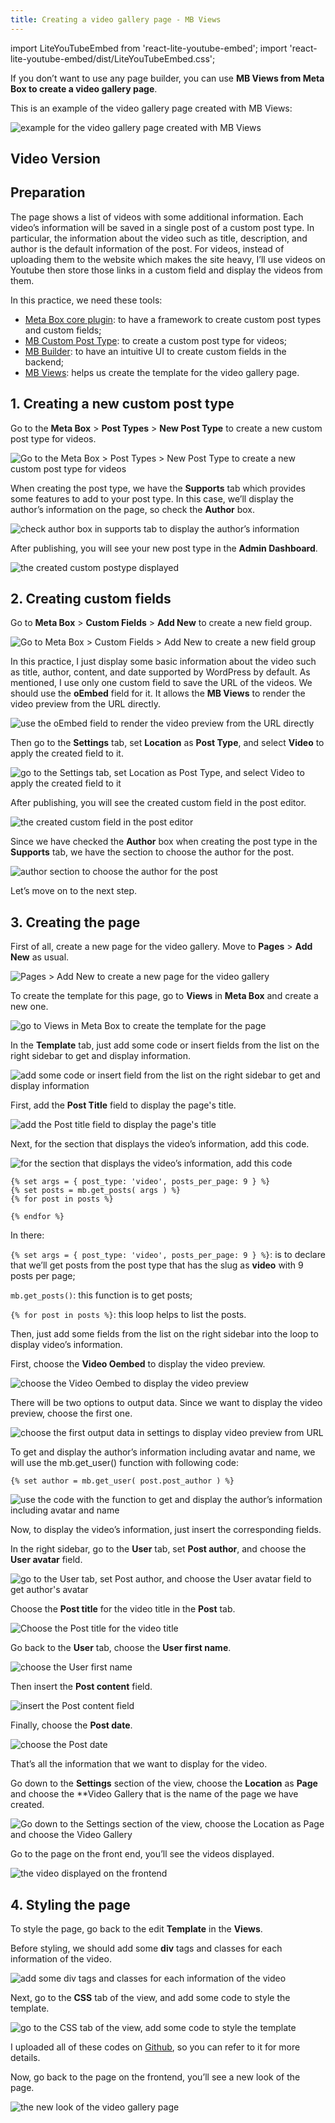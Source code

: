 ```yaml
---
title: Creating a video gallery page - MB Views
---
```


import LiteYouTubeEmbed from 'react-lite-youtube-embed';
import 'react-lite-youtube-embed/dist/LiteYouTubeEmbed.css';

If you don’t want to use any page builder, you can use **MB Views from Meta Box to create a video gallery page**.

This is an example of the video gallery page created with MB Views:

![example for the video gallery page created with MB Views](https://i.imgur.com/07ndSkM.png)

## Video Version

<LiteYouTubeEmbed id='8EDWUjTL2uI' />

## Preparation

The page shows a list of videos with some additional information. Each video’s information will be saved in a single post of a custom post type. In particular, the information about the video such as title, description, and author is the default information of the post. For videos, instead of uploading them to the website which makes the site heavy, I’ll use videos on Youtube then store those links in a custom field and display the videos from them.

In this practice, we need these tools:

* [Meta Box core plugin](https://wordpress.org/plugins/meta-box/): to have a framework to create custom post types and custom fields;
* [MB Custom Post Type](https://wordpress.org/plugins/mb-custom-post-type/): to create a custom post type for videos;
* [ MB Builder](https://metabox.io/plugins/meta-box-builder/): to have an intuitive UI to create custom fields in the backend;
* [MB Views](https://metabox.io/plugins/mb-views/): helps us create the template for the video gallery page.

## 1. Creating a new custom post type

Go to the **Meta Box** > **Post Types** > **New Post Type** to create a new custom post type for videos.

![Go to the Meta Box > Post Types > New Post Type to create a new custom post type for videos](https://i.imgur.com/YPY9Nm3.png)

When creating the post type, we have the **Supports** tab which provides some features to add to your post type. In this case, we’ll display the author’s information on the page, so check the **Author** box.

![check author box in supports tab to display the author’s information](https://i.imgur.com/upV5QPo.png)

After publishing, you will see your new post type in the **Admin Dashboard**.

![the created custom postype displayed](https://i.imgur.com/VhGNQpB.png)

## 2. Creating custom fields

Go to **Meta Box** > **Custom Fields** > **Add New** to create a new field group.

![Go to Meta Box > Custom Fields > Add New to create a new field group](https://i.imgur.com/yPoeBb6.png)

In this practice, I just display some basic information about the video such as title, author, content, and date supported by WordPress by default. As mentioned, I use only one custom field to save the URL of the videos. We should use the **oEmbed** field for it. It allows the **MB Views** to render the video preview from the URL directly.

![use the oEmbed field to render the video preview from the URL directly](https://i.imgur.com/hZsGgZT.png)

Then go to the **Settings** tab, set **Location** as **Post Type**, and select **Video** to apply the created field to it.

![go to the Settings tab, set Location as Post Type, and select Video to apply the created field to it](https://i.imgur.com/6qmpevs.png)

After publishing, you will see the created custom field in the post editor.

![the created custom field in the post editor](https://i.imgur.com/cpupEP4.png)

Since we have checked the **Author** box when creating the post type in the **Supports** tab, we have the section to choose the author for the post.

![author section to choose the author for the post](https://i.imgur.com/TekKapY.png)

Let’s move on to the next step.

## 3. Creating the page

First of all, create a new page for the video gallery. Move to **Pages** > **Add New** as usual.

![Pages > Add New to create a new page for the video gallery](https://i.imgur.com/jAvbbSj.png)

To create the template for this page, go to **Views** in **Meta Box** and create a new one.

![go to Views in Meta Box to create the template for the page](https://i.imgur.com/2T0Irx7.png)

In the **Template** tab, just add some code or insert fields from the list on the right sidebar to get and display information.

![add some code or insert field from the list on the right sidebar to get and display information](https://i.imgur.com/XNPs5VL.png)

First, add the **Post Title** field to display the page's title.

![add the Post title field to display the page's title](https://i.imgur.com/fgpsvAQ.png)

Next, for the section that displays the video’s information, add this code.

![for the section that displays the video’s information, add this code](https://i.imgur.com/8g79Hju.png)

```
{% set args = { post_type: 'video', posts_per_page: 9 } %}
{% set posts = mb.get_posts( args ) %}
{% for post in posts %}

{% endfor %}
```

In there:

`{% set args = { post_type: 'video', posts_per_page: 9 } %}`: is to declare that we’ll get posts from the post type that has the slug as **video** with 9 posts per page;

`mb.get_posts()`: this function is to get posts;

`{% for post in posts %}`: this loop helps to list the posts.

Then, just add some fields from the list on the right sidebar into the loop to display video’s information.

First, choose the **Video Oembed** to display the video preview.

![choose the Video Oembed to display the video preview](https://i.imgur.com/yyONNk3.png)

There will be two options to output data. Since we want to display the video preview, choose the first one.

![choose the first output data in settings to display video preview from URL](https://i.imgur.com/5lqJKHI.png)

To get and display the author’s information including avatar and name, we will use the mb.get_user() function with following code:

```{% set author = mb.get_user( post.post_author ) %}```

![use the code with the function to get and display the author’s information including avatar and name](https://i.imgur.com/bpPg2Mh.png)

Now, to display the video’s information, just insert the corresponding fields.

In the right sidebar, go to the **User** tab, set **Post author**, and choose the **User avatar** field.

![go to the User tab, set Post author, and choose the User avatar field to get author's avatar](https://i.imgur.com/G1NNVXO.png)

Choose the **Post title** for the video title in the **Post** tab.

![Choose the Post title for the video title](https://i.imgur.com/a09JS9L.png)

Go back to the **User** tab, choose the **User first name**.

![choose the User first name](https://i.imgur.com/Mp1lboW.png)

Then insert the **Post content** field.

![insert the Post content field](https://i.imgur.com/QO5gSkT.png)

Finally, choose the **Post date**.

![choose the Post date](https://i.imgur.com/TaFedis.png)

That’s all the information that we want to display for the video.

Go down to the **Settings** section of the view, choose the **Location** as **Page** and choose the **Video Gallery that is the name of the page we have created.

![Go down to the Settings section of the view, choose the Location as Page and choose the Video Gallery](https://i.imgur.com/ohtUkE9.png)

Go to the page on the front end, you’ll see the videos displayed.

![the video displayed on the frontend](https://i.imgur.com/u9APx9d.png)

## 4. Styling the page

To style the page, go back to the edit **Template** in the **Views**.

Before styling, we should add some **div** tags and classes for each information of the video.

![add some div tags and classes for each information of the video](https://i.imgur.com/1qXGqnI.png)

Next, go to the **CSS** tab of the view, and add some code to style the template.

![go to the CSS tab of the view, add some code to style the template](https://i.imgur.com/boSSZ9y.png)

I uploaded all of these codes on [Github](https://github.com/wpmetabox/tutorials/tree/master/creat-a-video-gallery-page-with-mb-views), so you can refer to it for more details.

Now, go back to the page on the frontend, you’ll see a new look of the page.

![the new look of the video gallery page](https://i.imgur.com/07ndSkM.png)
